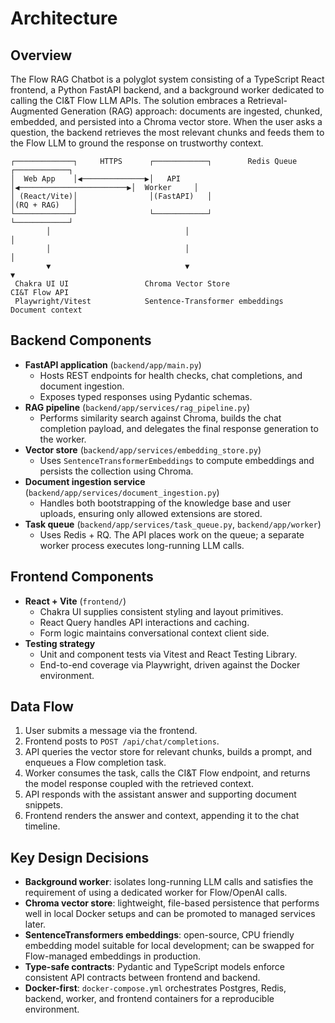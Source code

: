 # Architecture

## Overview

The Flow RAG Chatbot is a polyglot system consisting of a TypeScript React frontend, a Python FastAPI backend, and a background worker dedicated to calling the CI&T Flow LLM APIs. The solution embraces a Retrieval-Augmented Generation (RAG) approach: documents are ingested, chunked, embedded, and persisted into a Chroma vector store. When the user asks a question, the backend retrieves the most relevant chunks and feeds them to the Flow LLM to ground the response on trustworthy context.

```
┌─────────────┐     HTTPS      ┌────────────┐        Redis Queue        ┌────────────┐
│  Web App    │◀──────────────▶│   API      │◀────────────────────────▶│  Worker     │
│ (React/Vite)│                │(FastAPI)   │                          │(RQ + RAG)   │
└─────────────┘                └────────────┘                          └────────────┘
        │                              │                                     │
        │                              │                                     │
        ▼                              ▼                                     ▼
 Chakra UI UI                 Chroma Vector Store                      CI&T Flow API
 Playwright/Vitest            Sentence-Transformer embeddings          Document context
```

## Backend Components

- **FastAPI application** (`backend/app/main.py`)
  - Hosts REST endpoints for health checks, chat completions, and document ingestion.
  - Exposes typed responses using Pydantic schemas.
- **RAG pipeline** (`backend/app/services/rag_pipeline.py`)
  - Performs similarity search against Chroma, builds the chat completion payload, and delegates the final response generation to the worker.
- **Vector store** (`backend/app/services/embedding_store.py`)
  - Uses `SentenceTransformerEmbeddings` to compute embeddings and persists the collection using Chroma.
- **Document ingestion service** (`backend/app/services/document_ingestion.py`)
  - Handles both bootstrapping of the knowledge base and user uploads, ensuring only allowed extensions are stored.
- **Task queue** (`backend/app/services/task_queue.py`, `backend/app/worker`)
  - Uses Redis + RQ. The API places work on the queue; a separate worker process executes long-running LLM calls.

## Frontend Components

- **React + Vite** (`frontend/`)
  - Chakra UI supplies consistent styling and layout primitives.
  - React Query handles API interactions and caching.
  - Form logic maintains conversational context client side.
- **Testing strategy**
  - Unit and component tests via Vitest and React Testing Library.
  - End-to-end coverage via Playwright, driven against the Docker environment.

## Data Flow

1. User submits a message via the frontend.
2. Frontend posts to `POST /api/chat/completions`.
3. API queries the vector store for relevant chunks, builds a prompt, and enqueues a Flow completion task.
4. Worker consumes the task, calls the CI&T Flow endpoint, and returns the model response coupled with the retrieved context.
5. API responds with the assistant answer and supporting document snippets.
6. Frontend renders the answer and context, appending it to the chat timeline.

## Key Design Decisions

- **Background worker**: isolates long-running LLM calls and satisfies the requirement of using a dedicated worker for Flow/OpenAI calls.
- **Chroma vector store**: lightweight, file-based persistence that performs well in local Docker setups and can be promoted to managed services later.
- **SentenceTransformers embeddings**: open-source, CPU friendly embedding model suitable for local development; can be swapped for Flow-managed embeddings in production.
- **Type-safe contracts**: Pydantic and TypeScript models enforce consistent API contracts between frontend and backend.
- **Docker-first**: `docker-compose.yml` orchestrates Postgres, Redis, backend, worker, and frontend containers for a reproducible environment.
